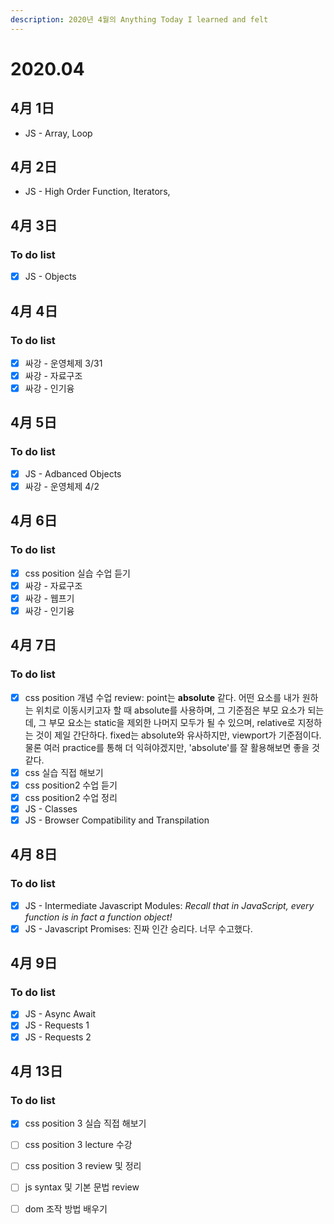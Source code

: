```yaml
---
description: 2020년 4월의 Anything Today I learned and felt
---
```


# 2020.04

## 4月 1日

* JS - Array, Loop

## 4月 2日

* JS - High Order Function, Iterators, 

## 4月 3日

### To do list

* [x] JS - Objects

## 4月 4日

### To do list

* [x] 싸강 - 운영체제 3/31
* [x] 싸강 - 자료구조
* [x] 싸강 - 인기융

## 4月 5日

### To do list 

* [x] JS - Adbanced Objects
* [x] 싸강 - 운영체제 4/2

## 4月 6日

### To do list 

* [x] css position 실습 수업 듣기 
* [x] 싸강 - 자료구조
* [x] 싸강 - 웹프기
* [x] 싸강 - 인기융

## 4月 7日

### To do list

* [x] css position 개념 수업 review: point는 **absolute** 같다. 어떤 요소를 내가 원하는 위치로 이동시키고자 할 때 absolute를 사용하며, 그 기준점은 부모 요소가 되는데, 그 부모 요소는 static을 제외한 나머지 모두가 될 수 있으며, relative로 지정하는 것이 제일 간단하다. fixed는 absolute와 유사하지만, viewport가 기준점이다. 물론 여러 practice를 통해 더 익혀야겠지만, 'absolute'를 잘 활용해보면 좋을 것 같다. 
* [x] css 실습 직접 해보기
* [x] css position2 수업 듣기
* [x] css position2 수업 정리 
* [x] JS - Classes
* [x] JS - Browser Compatibility and Transpilation 

## 4月 8日

### To do list 

* [x] JS - Intermediate Javascript Modules: _Recall that in JavaScript, every function is in fact a function object!_ 
* [x] JS - Javascript Promises: 진짜 인간 승리다. 너무 수고했다. 

## 4月 9日

### To do list 

* [x] JS - Async Await
* [x] JS - Requests 1
* [x] JS - Requests 2

## 4月 13日

### To do list

* [x] css position 3 실습 직접 해보기
* [ ] css position 3 lecture 수강
* [ ] css position 3 review 및 정리 
* [ ] js syntax 및 기본 문법 review 
* [ ] dom 조작 방법 배우기 

